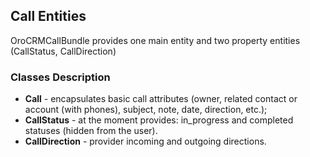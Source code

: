 Call Entities
----------------

OroCRMCallBundle provides one main entity and two property entities (CallStatus, CallDirection)

### Classes Description

* **Call** - encapsulates basic call attributes (owner, related contact or account (with phones), subject, note, date, direction, etc.);
* **CallStatus** - at the moment provides: in_progress and completed statuses (hidden from the user).
* **CallDirection** - provider incoming and outgoing directions.
